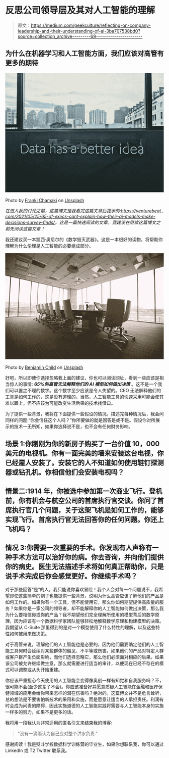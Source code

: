 # 反思公司领导层及其对人工智能的理解

> 原文：<https://medium.com/geekculture/reflecting-on-company-leadership-and-their-understanding-of-ai-3ba707538bd0?source=collection_archive---------69----------------------->

## 为什么在机器学习和人工智能方面，我们应该对高管有更多的期待

![](img/9ac344b6fb657ea395517f6d3f530b24.png)

Photo by [Franki Chamaki](https://unsplash.com/@franki) on [Unsplash](https://unsplash.com/photos/1K6IQsQbizI)

*在进入我的讨论之前，这篇博文是我看完这篇文章后提示的:*[*https://venturebeat . com/2021/05/25/65-of-execs-cant-explain-how-their-ai-models-make-decisions-survey-finds/*](https://venturebeat.com/2021/05/25/65-of-execs-cant-explain-how-their-ai-models-make-decisions-survey-finds/)*。这是一篇快速阅读的文章，我建议在继续这篇博文之前先阅读这篇文章！*

我还建议买一本凯西·奥尼尔的《数学毁灭武器》。这是一本很好的读物，将帮助你理解为什么伦理是人工智能的必要组成部分。

![](img/b02bcb9e0a059e301409a2e453524d04.png)

Photo by [Benjamin Child](https://unsplash.com/@bchild311) on [Unsplash](https://unsplash.com/photos/GWe0dlVD9e0)

好吧，所以即使你选择忽略我上面的建议，你也可以阅读网址，看到一些应该是相当惊人的事情: ***65%的高管无法解释他们的 AI 模型如何做出决策*** 。这不是一个我们可以置之不理的数字。这个数字至少应该是令人失望的。CEO 无法解释他们的工具是如何工作的，这是没有道理的。当然，人工智能工具的快速采用可能会使其难以跟上，但不应该为可能改变生活后果的技术找借口。

为了提供一些背景，我将在下面提供一些假设的情况。描述完每种情况后，我会问同样的问题:“你会信任这个人吗？”你所要做的就是回答是或不是。假设你对所展示的技术一无所知，如果你选择说不是，也不会有任何财务影响。

## 场景 1:你刚刚为你的新房子购买了一台价值 10，000 美元的电视机。你有一面完美的墙来安装这台电视，你已经雇人安装了。安装它的人不知道如何使用鞋钉探测器或钻孔机。你相信他们会安装电视吗？

## 情景二:1914 年，你被选中参加第一次商业飞行。登机前，你有机会与航空公司的首席执行官交谈。你问了首席执行官几个问题，关于这架飞机是如何工作的，能够实现飞行。首席执行官无法回答你的任何问题。你还上飞机吗？

## 情况 3:你需要一次重要的手术。你发现有人声称有一种手术方法可以治好你的病。你去咨询，并向他们提供你的病史。医生无法描述手术将如何真正帮助你，只是说手术完成后你会感觉更好。你继续手术吗？

对于那些回答“是”的人，我只能说你喜欢冒险！我个人会对每一个问题说不，我希望即使这些简单的例子也能提供一些背景，说明为什么高管应该了解他们的产品是如何工作的。如果你有一个工具，但不能使用它，那么你如何期望提供高质量的服务？如果你是一家公司的领导者，却不能解释你的人工智能如何做出决策，那么我为什么要相信你或你的产品？我不期望他们完全理解所使用的模型背后的数学原理，因为应该有一个数据科学家团队能够轻松地解释数学原理和构建模型的决策。我期望从 C-Suite 那里得到的是对一个模型使用了什么特性的理解，以及这些特性如何被用来做决策。

对于高管来说，理解他们的人工智能也是必要的，因为他们需要确定他们的人工智能工具何时会延续对某些群体的偏见、不平等或伤害。如果他们的产品对特定人群或客户群产生负面影响，而他们选择忽略它，那么他们必须面对相应的后果。如果该公司被允许继续做生意，那么就需要进行适当的审计，以便现在已经不存在的模式可以调整或从头开始重建。

你应该严重担心今天使用的人工智能会变得像奥创一样有知觉和自我服务吗？不，很可能不会(至少这辈子不会)。你应该准备好并愿意质疑人工智能在金融和医疗保健领域的应用会给你带来怎样的潜在伤害吗？绝对的。这篇博文并不是危言耸听，总的想法是不要害怕新技术的采用和实施，而是愿意让适当的人承担责任。利润有时会成为问责的障碍，因此实施道德的人工智能实践将需要与人工智能本身的实施一样多的努力，如果不是更多的话。

我将用一段我认为非常适用的匿名引文来结束我的博客:

> "没有一滴雨认为自己应对整个洪水负责."

感谢阅读！我是熨斗学校数据科学训练营的毕业生，如果你想联系我，你可以通过 LinkedIn 或 T2 Twitter 联系我。